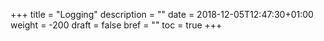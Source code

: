 +++
title = "Logging"
description = ""
date = 2018-12-05T12:47:30+01:00
weight = -200
draft = false
bref = ""
toc = true
+++
